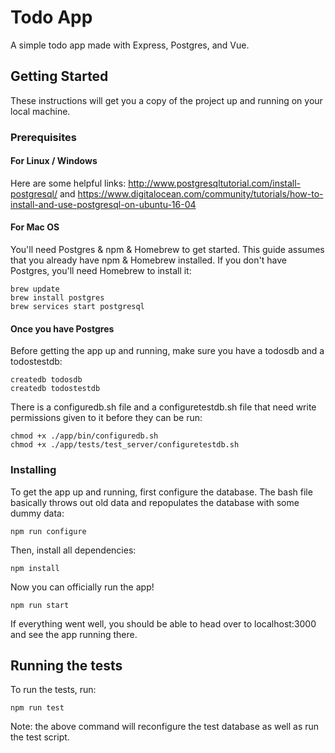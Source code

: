 # Todo App

A simple todo app made with Express, Postgres, and Vue.

## Getting Started

These instructions will get you a copy of the project up and running on your local machine.

### Prerequisites

#### For Linux / Windows
Here are some helpful links:
http://www.postgresqltutorial.com/install-postgresql/
and
https://www.digitalocean.com/community/tutorials/how-to-install-and-use-postgresql-on-ubuntu-16-04

#### For Mac OS
You'll need Postgres & npm & Homebrew to get started. This guide assumes that you already have npm & Homebrew installed. If you don't have Postgres, you'll need Homebrew to install it:

```
brew update
brew install postgres
brew services start postgresql
```

#### Once you have Postgres
Before getting the app up and running, make sure you have a todosdb and a todostestdb:

```
createdb todosdb
createdb todostestdb
```

There is a configuredb.sh file and a configuretestdb.sh file that need write permissions given to it before they can be run:

```
chmod +x ./app/bin/configuredb.sh
chmod +x ./app/tests/test_server/configuretestdb.sh
```

### Installing

To get the app up and running, first configure the database. The bash file basically throws out old data and repopulates the database with some dummy data:

```
npm run configure
```

Then, install all dependencies:

```
npm install
```

Now you can officially run the app!

```
npm run start
```

If everything went well, you should be able to head over to localhost:3000 and see the app running there.

## Running the tests

To run the tests, run:
```
npm run test
```
Note: the above command will reconfigure the test database as well as run the test script.
